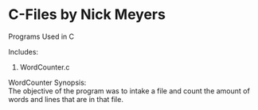 # C-Files by Nick Meyers
Programs Used in C

 Includes:
 
1. WordCounter.c

WordCounter Synopsis:  
  The objective of the program was to intake a file 
and count the amount of words and lines that are
in that file.
